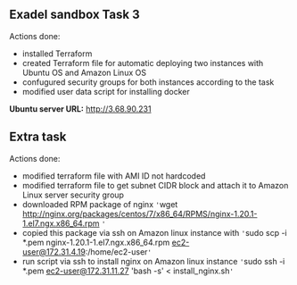 ## Exadel sandbox Task 3

Actions done:
- installed Terraform
- created Terraform file for automatic deploying two instances with Ubuntu OS and Amazon Linux OS
- confugured security groups for both instances according to the task
- modified user data script for installing docker

**Ubuntu server URL:** http://3.68.90.231

## Extra task

Actions done:
- modified terraform file with AMI ID not hardcoded
- modified terraform file to get subnet CIDR block and attach it to Amazon Linux server security group
- downloaded RPM package of nginx `'`wget http://nginx.org/packages/centos/7/x86_64/RPMS/nginx-1.20.1-1.el7.ngx.x86_64.rpm `'`
- copied this package via ssh on Amazon linux instance with `'`sudo scp -i *.pem nginx-1.20.1-1.el7.ngx.x86_64.rpm  ec2-user@172.31.4.19:/home/ec2-user`'`
- run script via ssh to install nginx on Amazon linux instance `'`sudo ssh -i *.pem ec2-user@172.31.11.27 'bash -s' < install_nginx.sh`'`


